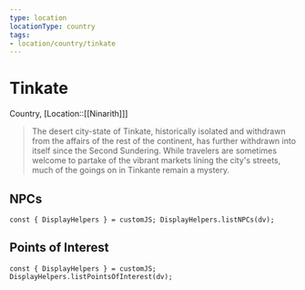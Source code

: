 ```yaml
---
type: location
locationType: country
tags: 
- location/country/tinkate
---
```


# Tinkate
Country, [Location::[[Ninarith]]]

> The desert city-state of Tinkate, historically isolated and withdrawn from the affairs of the rest of the continent, has further withdrawn into itself since the Second Sundering. While travelers are sometimes welcome to partake of the vibrant markets lining the city's streets, much of the goings on in Tinkante remain a mystery.


## NPCs
```dataviewjs
const { DisplayHelpers } = customJS; DisplayHelpers.listNPCs(dv);
```

## Points of Interest
```dataviewjs
const { DisplayHelpers } = customJS; DisplayHelpers.listPointsOfInterest(dv);
```
